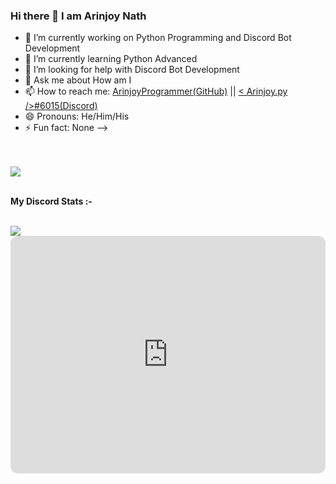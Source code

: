 ### Hi there 👋 I am Arinjoy Nath 

- 🔭 I’m currently working on Python Programming and Discord Bot Development
- 🌱 I’m currently learning Python Advanced
- 🤔 I’m looking for help with Discord Bot Development
- 💬 Ask me about How am I
- 📫 How to reach me: [ArinjoyProgrammer(GitHub)](https://github.com/ArinjoyProgrammer) || [< Arinjoy.py />#6015(Discord)](https://discord.com/users/943512400425025546)
- 😄 Pronouns: He/Him/His
- ⚡ Fun fact: None
-->

<br>
<br>

<div align=centre>
<img src=https://github-readme-stats.vercel.app/api?username=ArinjoyProgrammer&&show_icons=true&title_color=ffffff&icon_color=bb2acf&text_color=daf7dc&bg_color=151515>
</div>
<br>

<p><b>My Discord Stats :-</b></p>

<br>
<div align=centre>
<img src=https://discord.c99.nl/widget/theme-1/943512400425025546.png>
</div>

<iframe style="border-radius:12px" src="https://open.spotify.com/embed/playlist/5SxCdDZYWP0aw0hisTCm8S?utm_source=generator" width="100%" height="380" frameBorder="0" allowfullscreen="" allow="autoplay; clipboard-write; encrypted-media; fullscreen; picture-in-picture"></iframe>
